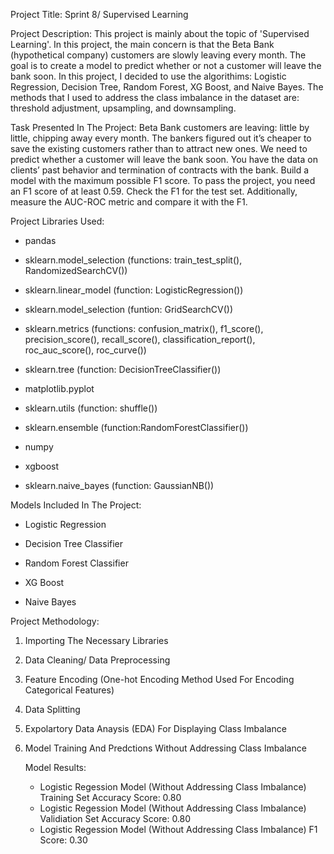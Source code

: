 Project Title: Sprint 8/ Supervised Learning

Project Description: This project is mainly about the topic of 'Supervised Learning'. In this project, the main concern is that the Beta Bank (hypothetical company) 
customers are slowly leaving every month. The goal is to create a model to predict whether or not a customer will leave the bank soon. In this project, I decided to 
use the algorithims: Logistic Regression, Decision Tree, Random Forest, XG Boost, and Naive Bayes. The methods that I used to address the class imbalance in the dataset 
are: threshold adjustment, upsampling, and downsampling. 

Task Presented In The Project: Beta Bank customers are leaving: little by little, chipping away every month. 
The bankers figured out it’s cheaper to save the existing customers rather than to attract new ones.
We need to predict whether a customer will leave the bank soon. You have the data on clients’ past behavior and termination of contracts with the bank.
Build a model with the maximum possible F1 score. To pass the project, you need an F1 score of at least 0.59. Check the F1 for the test set.
Additionally, measure the AUC-ROC metric and compare it with the F1.

Project Libraries Used:

* pandas

* sklearn.model_selection (functions: train_test_split(), RandomizedSearchCV())

* sklearn.linear_model (function: LogisticRegression())

* sklearn.model_selection (funtion: GridSearchCV())

* sklearn.metrics (functions: confusion_matrix(), f1_score(), precision_score(), recall_score(), classification_report(), roc_auc_score(), roc_curve())

* sklearn.tree (function: DecisionTreeClassifier())

* matplotlib.pyplot

* sklearn.utils (function: shuffle())

* sklearn.ensemble (function:RandomForestClassifier())

* numpy

* xgboost 

* sklearn.naive_bayes (function: GaussianNB())

Models Included In The Project:

* Logistic Regression

* Decision Tree Classifier

* Random Forest Classifier

* XG Boost

* Naive Bayes

Project Methodology:

1) Importing The Necessary Libraries

2) Data Cleaning/ Data Preprocessing

3) Feature Encoding (One-hot Encoding Method Used For Encoding Categorical Features)

4) Data Splitting

5) Expolartory Data Anaysis (EDA) For Displaying Class Imbalance

6) Model Training And Predctions Without Addressing Class Imbalance
   
   Model Results:

   * Logistic Regession Model (Without Addressing Class Imbalance) Training Set Accuracy Score: 0.80
   * Logistic Regession Model (Without Addressing Class Imbalance) Validiation Set Accuracy Score: 0.80
   * Logistic Regession Model (Without Addressing Class Imbalance) F1 Score: 0.30

